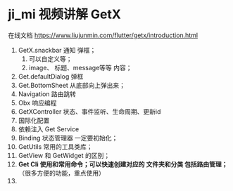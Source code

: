 <!--
 * @Author: Dwight Dwight@gmail.com
 * @Date: 2024-10-26 22:12:22
 * @LastEditors: Dwight Dwight@gmail.com
 * @LastEditTime: 2024-10-26 23:19:31
 * @FilePath: /GitBookNote/Flutter/GetX/GetX.md
 * @Description: 这是默认设置,请设置`customMade`, 打开koroFileHeader查看配置 进行设置: https://github.com/OBKoro1/koro1FileHeader/wiki/%E9%85%8D%E7%BD%AE
-->


# ji_mi 视频讲解 GetX 
在线文档 
https://www.liujunmin.com/flutter/getx/introduction.html


1. GetX.snackbar 通知 弹框；
   1. 可以自定义等；
   2. image、 标题、message等等 内容；
2. Get.defaultDialog 弹框
3. Get.BottomSheet 从底部向上弹出来；
4. Navigation 路由跳转
5. Obx 响应编程
6. GetXController 状态、事件监听、生命周期、更新id
8. 国际化配置
9. 依赖注入 Get Service
10. Binding 状态管理器 一定要初始化；
11. GetUtils 常用的工具类库；
12. GetView 和 GetWidget 的区别；
13. **Get Cli 使用和常用命令；可以快速创建对应的 文件夹和分类 包括路由管理；**（很多方便的功能，重点使用）
14. 